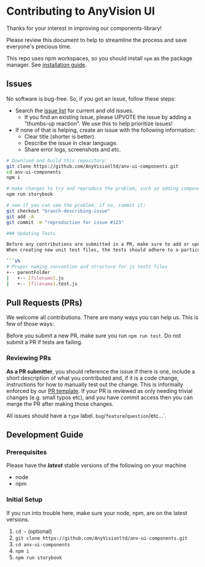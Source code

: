 # Contributing to AnyVision UI

Thanks for your interest in improving our components-library!

Please review this document to help to streamline the process and save everyone's precious time.

This repo uses npm workspaces, so you should install `npm` as the package manager. See [installation guide](https://docs.npmjs.com/downloading-and-installing-node-js-and-npm).

## Issues

No software is bug-free. So, if you got an issue, follow these steps:

- Search the [issue list](https://github.com/AnyVisionltd/anv-ui-components/issues) for current and old issues.
  - If you find an existing issue, please UPVOTE the issue by adding a "thumbs-up reaction". We use this to help prioritize issues!
- If none of that is helping, create an issue with the following information:
  - Clear title (shorter is better).
  - Describe the issue in clear language.
  - Share error logs, screenshots and etc.

```sh
# Download and build this repository:
git clone https://github.com/AnyVisionltd/anv-ui-components.git
cd anv-ui-components
npm i

# make changes to try and reproduce the problem, such as adding components + stories
npm run storybook

# see if you can see the problem, if so, commit it:
git checkout "branch-describing-issue"
git add -A
git commit -m "reproduction for issue #123"

### Updating Tests

Before any contributions are submitted in a PR, make sure to add or update meaningful tests. A PR that has failing tests will be regarded as a “Work in Progress” and will not be merged until all tests pass.
When creating new unit test files, the tests should adhere to a particular folder structure and naming convention, as defined below.

```sh
# Proper naming convention and structure for js tests files
+-- parentFolder
|   +-- [filename].js
|   +-- [filename].test.js
```

## Pull Requests (PRs)

We welcome all contributions. There are many ways you can help us. This is few of those ways:

Before you submit a new PR, make sure you run `npm run test`. Do not submit a PR if tests are failing.

### Reviewing PRs

**As a PR submitter**, you should reference the issue if there is one, include a short description of what you contributed and, if it is a code change, instructions for how to manually test out the change. This is informally enforced by our [PR template](https://github.com/storybookjs/storybook/blob/master/.github/PULL_REQUEST_TEMPLATE.md). If your PR is reviewed as only needing trivial changes (e.g. small typos etc), and you have commit access then you can merge the PR after making those changes.

All issues should have a `type` label. `bug`/`feature`/`question`/etc...`.


## Development Guide

### Prerequisites

Please have the **_latest_** stable versions of the following on your machine

- node
- npm

### Initial Setup

If you run into trouble here, make sure your node, npm, are on the latest versions.

1.  `cd ~` (optional)
2.  `git clone https://github.com/AnyVisionltd/anv-ui-components.git`
3.  `cd anv-ui-components`
4.  `npm i`
5.  `npm run storybook`
